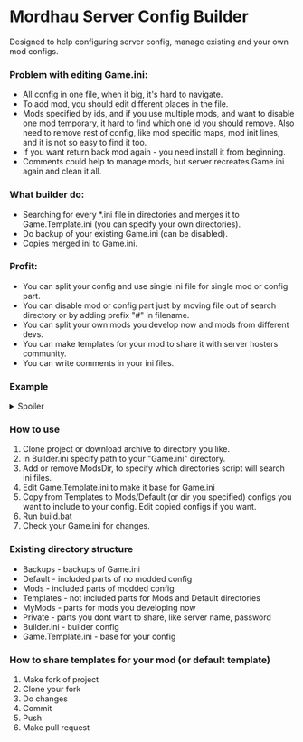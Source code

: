 # Mordhau Server Config Builder

Designed to help configuring server config, manage existing and your own mod configs.

### Problem with editing Game.ini:
* All config in one file, when it big, it's hard to navigate.
* To add mod, you should edit different places in the file.
* Mods specified by ids, and if you use multiple mods, and want to disable one mod temporary, it hard to find which one id you should remove. Also need to remove rest of config, like mod specific maps, mod init lines, and it is not so easy to find it too.
* If you want return back mod again - you need install it from beginning.
* Comments could help to manage mods, but server recreates Game.ini again and clean it all.

### What builder do:
* Searching for every *.ini file in directories and merges it to Game.Template.ini (you can specify your own directories).
* Do backup of your existing Game.ini (can be disabled).
* Copies merged ini to Game.ini.

### Profit:
* You can split your config and use single ini file for single mod or config part.
* You can disable mod or config part just by moving file out of search directory or by adding prefix "#" in filename.
* You can split your own mods you develop now and mods from different devs.
* You can make templates for your mod to share it with server hosters community.
* You can write comments in your ini files.

### Example

<details>
<summary>Spoiler</summary>

#### Game.Template.ini
```ini
[/Script/Mordhau.MordhauGameMode]
bIsThirdPersonCameraDisabled=False
ConstrainAspectRatio=0.000000

[/Script/Mordhau.MordhauGameSession]
MaxSlots=8
BannedPlayers=()
MutedPlayers=()

[/Script/Engine.GameSession]
MaxPlayers=8
```

#### Default/HordeMaps.ini

```ini
[/Script/Mordhau.MordhauGameMode]
MapRotation=HRD_Crossroads
MapRotation=HRD_Castello
MapRotation=HRD_Camp
MapRotation=HRD_Grad
MapRotation=HRD_Taiga
MapRotation=HRD_MountainPeak
MapRotation=HRD_Feitoria
MapRotation=HRD_Noria
MapRotation=HRD_Dungeon
```

#### Mods/ServerSideCommands.ini
```ini
[/Script/Mordhau.MordhauGameMode]
SpawnServerActorsOnMapLoad=/ServerSideCmds/BP_ServerSideCMDs.BP_ServerSideCMDs_C

[/Script/Mordhau.MordhauGameSession]
Mods=1700790
```

#### Mods/YodaSeller.ini
```ini
[/Script/Mordhau.MordhauGameSession]
Mods=2713507

[/Script/Mordhau.MordhauGameMode]
SpawnServerActorsOnMapLoad=/YodaSeller/YodaSellerInit.YodaSellerInit_C
```

#### Game.ini output
```ini
[/Script/Mordhau.MordhauGameMode]
bIsThirdPersonCameraDisabled=False
ConstrainAspectRatio=0.000000
MapRotation=HRD_Crossroads
MapRotation=HRD_Castello
MapRotation=HRD_Camp
MapRotation=HRD_Grad
MapRotation=HRD_Taiga
MapRotation=HRD_MountainPeak
MapRotation=HRD_Feitoria
MapRotation=HRD_Noria
MapRotation=HRD_Dungeon
SpawnServerActorsOnMapLoad=/ServerSideCmds/BP_ServerSideCMDs.BP_ServerSideCMDs_C
SpawnServerActorsOnMapLoad=/YodaSeller/YodaSellerInit.YodaSellerInit_C

[/Script/Mordhau.MordhauGameSession]
MaxSlots=8
BannedPlayers=()
MutedPlayers=()
Mods=1700790
Mods=2713507

[/Script/Engine.GameSession]
MaxPlayers=8
```

</details>

### How to use
1. Clone project or download archive to directory you like.
1. In Builder.ini specify path to your "Game.ini" directory.
1. Add or remove ModsDir, to specify which directories script will search ini files.
1. Edit Game.Template.ini to make it base for Game.ini
1. Copy from Templates to Mods/Default (or dir you specified) configs you want to include to your config. Edit copied configs if you want.
1. Run build.bat
1. Check your Game.ini for changes.

### Existing directory structure
* Backups - backups of Game.ini
* Default - included parts of no modded config
* Mods - included parts of modded config
* Templates - not included parts for Mods and Default directories
* MyMods - parts for mods you developing now
* Private - parts you dont want to share, like server name, password
* Builder.ini - builder config
* Game.Template.ini - base for your config

### How to share templates for your mod (or default template)
1. Make fork of project
1. Clone your fork
1. Do changes
1. Commit
1. Push
1. Make pull request